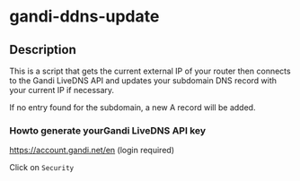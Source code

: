 # gandi-ddns-update

## Description
This is a script that gets the current external IP of your router then connects to the Gandi
LiveDNS API and updates your subdomain DNS record with your current IP if necessary.

If no entry found for the subdomain, a new A record will be added.

### Howto generate yourGandi LiveDNS API key
https://account.gandi.net/en (login required)

Click on `Security`

